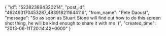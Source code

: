  {
   "id": "523823894320214",
   "post_id": "462493170453287_483918211644116",
   "from_name": "Pete Daoust",
   "message": "So as soon as Stuart Stone will find out how to do this screen shot thing, he will be kind enough to share it with me :)",
   "created_time": "2013-06-11T20:14:42+0000"
 }
